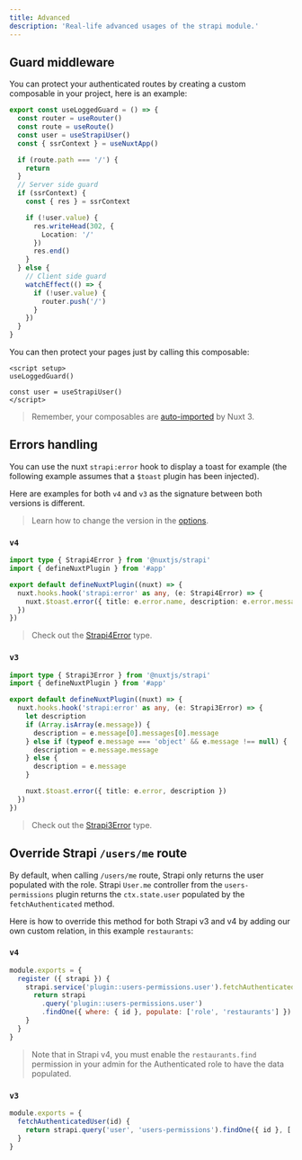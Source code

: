 ```yaml
---
title: Advanced
description: 'Real-life advanced usages of the strapi module.'
---
```


## Guard middleware

You can protect your authenticated routes by creating a custom composable in your project, here is an example:

```ts [composables/useLoggedGuard.ts]
export const useLoggedGuard = () => {
  const router = useRouter()
  const route = useRoute()
  const user = useStrapiUser()
  const { ssrContext } = useNuxtApp()

  if (route.path === '/') {
    return
  }
  // Server side guard
  if (ssrContext) {
    const { res } = ssrContext

    if (!user.value) {
      res.writeHead(302, {
        Location: '/'
      })
      res.end()
    }
  } else {
    // Client side guard
    watchEffect(() => {
      if (!user.value) {
        router.push('/')
      }
    })
  }
}
```

You can then protect your pages just by calling this composable:

```vue [pages/dashboard.vue]
<script setup>
useLoggedGuard()

const user = useStrapiUser()
</script>
```

> Remember, your composables are [auto-imported](https://v3.nuxtjs.org/docs/directory-structure/composables) by Nuxt 3.

## Errors handling

You can use the nuxt `strapi:error` hook to display a toast for example (the following example assumes that a `$toast` plugin has been injected).

Here are examples for both `v4` and `v3` as the signature between both versions is different.

> Learn how to change the version in the [options](/options).

### `v4`

```ts [plugins/strapi.client.ts]
import type { Strapi4Error } from '@nuxtjs/strapi'
import { defineNuxtPlugin } from '#app'

export default defineNuxtPlugin((nuxt) => {
  nuxt.hooks.hook('strapi:error' as any, (e: Strapi4Error) => {
    nuxt.$toast.error({ title: e.error.name, description: e.error.message })
  })
})
```

> Check out the [Strapi4Error](https://github.com/nuxt-community/strapi-module/blob/dev/src/types/v4.ts#L3) type.

### `v3`

```ts [plugins/strapi.client.ts]
import type { Strapi3Error } from '@nuxtjs/strapi'
import { defineNuxtPlugin } from '#app'

export default defineNuxtPlugin((nuxt) => {
  nuxt.hooks.hook('strapi:error' as any, (e: Strapi3Error) => {
    let description
    if (Array.isArray(e.message)) {
      description = e.message[0].messages[0].message
    } else if (typeof e.message === 'object' && e.message !== null) {
      description = e.message.message
    } else {
      description = e.message
    }

    nuxt.$toast.error({ title: e.error, description })
  })
})
```

> Check out the [Strapi3Error](https://github.com/nuxt-community/strapi-module/blob/dev/src/types/v3.ts#L3) type.

## Override Strapi `/users/me` route

By default, when calling `/users/me` route, Strapi only returns the user populated with the role. Strapi `User.me` controller from the `users-permissions` plugin returns the `ctx.state.user` populated by the `fetchAuthenticated` method.

Here is how to override this method for both Strapi v3 and v4 by adding our own custom relation, in this example `restaurants`:

### `v4`

```js [src/index.js]
module.exports = {
  register ({ strapi }) {
    strapi.service('plugin::users-permissions.user').fetchAuthenticatedUser = (id) => {
      return strapi
        .query('plugin::users-permissions.user')
        .findOne({ where: { id }, populate: ['role', 'restaurants'] })
    }
  }
}
```

> Note that in Strapi v4, you must enable the `restaurants.find` permission in your admin for the Authenticated role to have the data populated.

### `v3`

```js [extensions/users-permissions/services/User.js]
module.exports = {
  fetchAuthenticatedUser(id) {
    return strapi.query('user', 'users-permissions').findOne({ id }, ['role', 'restaurants'])
  }
}
```
